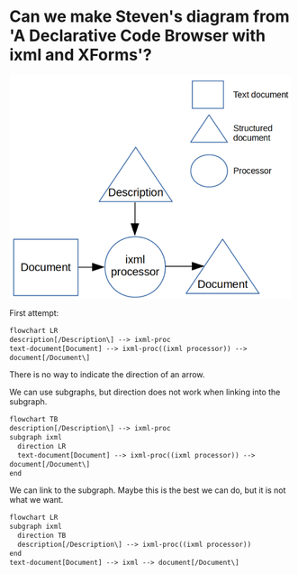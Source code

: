 # Can we make Steven's diagram from 'A Declarative Code Browser with ixml and XForms'?

<img alt="from Steven Pemberton: 'A Declarative Code Browser with ixml and XForms'" src="ixml.png" width="500"/>

First attempt:

```mermaid
flowchart LR
description[/Description\] --> ixml-proc
text-document[Document] --> ixml-proc((ixml processor)) --> document[/Document\]
```

There is no way to indicate the direction of an arrow.


We can use subgraphs, but direction does not work when linking into the subgraph.

```mermaid
flowchart TB
description[/Description\] --> ixml-proc
subgraph ixml
  direction LR
  text-document[Document] --> ixml-proc((ixml processor)) --> document[/Document\]
end
```


We can link to the subgraph.
Maybe this is the best we can do, but it is not what we want.

```mermaid
flowchart LR
subgraph ixml
  direction TB
  description[/Description\] --> ixml-proc((ixml processor))
end
text-document[Document] --> ixml --> document[/Document\]
```
